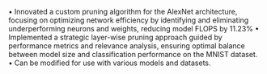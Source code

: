 • Innovated a custom pruning algorithm for the AlexNet architecture, focusing on optimizing network efficiency by
identifying and eliminating underperforming neurons and weights, reducing model FLOPS by 11.23%
• Implemented a strategic layer-wise pruning approach guided by performance metrics and relevance analysis,
ensuring optimal balance between model size and classification performance on the MNIST dataset.
• Can be modified for use with various models and datasets.

